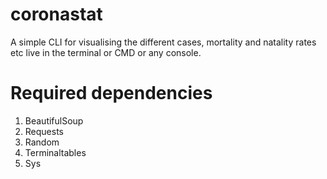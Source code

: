 # coronastat
A simple CLI for visualising the different cases, mortality and natality rates etc live in the terminal or CMD or any console.

# Required dependencies
1. BeautifulSoup
2. Requests
3. Random
4. Terminaltables
5. Sys